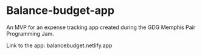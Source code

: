 # Balance-budget-app
An MVP for an expense tracking app created during the GDG Memphis Pair Programming Jam. 

Link to the app: balancebudget.netlify.app
